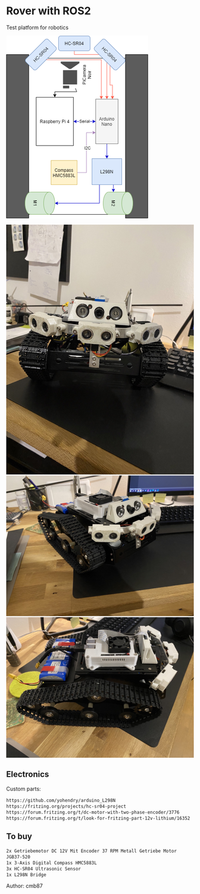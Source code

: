 # Rover with ROS2

Test platform for robotics

![alt text](imgs/architecture.png)

![alt text](imgs/img1.jpeg)
![alt text](imgs/img2.jpeg)
![alt text](imgs/img3.jpeg)

## Electronics

Custom parts:

    https://github.com/yohendry/arduino_L298N
    https://fritzing.org/projects/hc-sr04-project
    https://forum.fritzing.org/t/dc-motor-with-two-phase-encoder/3776
    https://forum.fritzing.org/t/look-for-fritzing-part-12v-lithium/16352

## To buy

    2x Getriebemotor DC 12V Mit Encoder 37 RPM Metall Getriebe Motor JGB37-520
    1x 3-Axis Digital Compass HMC5883L
    3x HC-SR04 Ultrasonic Sensor
    1x L298N Bridge



Author: cmb87